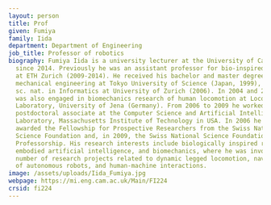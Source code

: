 ```yaml
---
layout: person
title: Prof
given: Fumiya
family: Iida
department: Department of Engineering
job_title: Professor of robotics
biography: Fumiya Iida is a university lecturer at the University of Cambridge
  since 2014. Previously he was an assistant professor for bio-inspired robotics
  at ETH Zurich (2009-2014). He received his bachelor and master degrees in
  mechanical engineering at Tokyo University of Science (Japan, 1999), and Dr.
  sc. nat. in Informatics at University of Zurich (2006). In 2004 and 2005 he
  was also engaged in biomechanics research of human locomotion at Locomotion
  Laboratory, University of Jena (Germany). From 2006 to 2009 he worked as a
  postdoctoral associate at the Computer Science and Artificial Intelligence
  Laboratory, Massachusetts Institute of Technology in USA. In 2006 he was
  awarded the Fellowship for Prospective Researchers from the Swiss National
  Science Foundation and, in 2009, the Swiss National Science Foundation
  Professorship. His research interests include biologically inspired robotics,
  embodied artificial intelligence, and biomechanics, where he was involved in a
  number of research projects related to dynamic legged locomotion, navigation
  of autonomous robots, and human-machine interactions.
image: /assets/uploads/Iida_Fumiya.jpg
webpage: https://mi.eng.cam.ac.uk/Main/FI224
crsid: fi224
---
```

